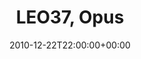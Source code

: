 ---
templateKey: event
guid: 0895b9ef-6eab-11ea-99c5-002590d1d1b0
date: 2010-12-22T22:00:00+00:00
eventTime: '10pm'
title: LEO37, Opus
artist: LEO37
city: Taipei
venue: Opus
group: LEO37
guests: DJ Serpico, more
---
